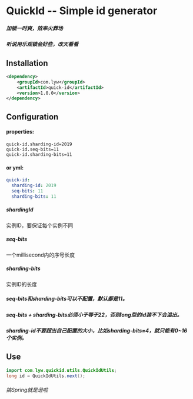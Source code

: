# QuickId -- Simple id generator

##### 加锁一时爽，效率火葬场
##### 听说用乐观锁会好些，改天看看

## Installation
```xml
<dependency>
    <groupId>com.lyw</groupId>
    <artifactId>quick-id</artifactId>
    <version>1.0.0</version>
</dependency>
```

## Configuration
#### properties:
```properties
quick-id.sharding-id=2019
quick-id.seq-bits=11
quick-id.sharding-bits=11
```
#### or yml:
```yaml
quick-id:
  sharding-id: 2019
  seq-bits: 11
  sharding-bits: 11
```

##### shardingId
实例ID，要保证每个实例不同
##### seq-bits
一个millisecond内的序号长度
##### sharding-bits 
实例ID的长度

##### seq-bits和sharding-bits可以不配置，默认都是11。
##### seq-bits + sharding-bits必须小于等于22，否则long型的id装不下会溢出。
##### sharding-id不要超出自己配置的大小，比如sharding-bits=4，就只能有0~16个实例。

## Use
```java
import com.lyw.quickid.utils.QuickIdUtils;
long id = QuickIdUtils.next();
```




###### 搞Spring就是逊啦